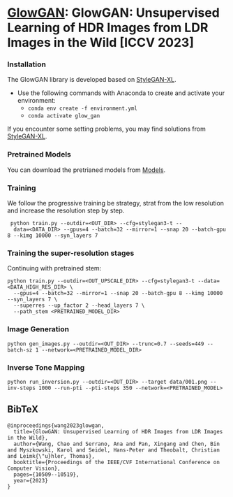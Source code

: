 # [GlowGAN](https://glowgan.mpi-inf.mpg.de/resource/glowgan.pdf): GlowGAN: Unsupervised Learning of HDR Images from LDR Images in the Wild [ICCV 2023]


### Installation
The GlowGAN library is developed based on [StyleGAN-XL](https://github.com/autonomousvision/stylegan-xl).
- Use the following commands with Anaconda to create and activate your environment:
  - ```conda env create -f environment.yml```
  - ```conda activate glow_gan```

If you encounter some setting problems, you may find solutions from [StyleGAN-XL](https://github.com/autonomousvision/stylegan-xl).

### Pretrained Models
You can download the pretrianed models from [Models](https://drive.google.com/drive/folders/1Wf4PTy3fFUOzf9RRFr4GowHJF-EHLMkt?usp=sharing).

### Training
We follow the progressive training be strategy, strat from the low resolution and increase the resolution step by step.

```
 python train.py --outdir=<OUT_DIR> --cfg=stylegan3-t -- 
  data=<DATA_DIR> --gpus=4 --batch=32 --mirror=1 --snap 20 --batch-gpu 8 --kimg 10000 --syn_layers 7
```
### Training the super-resolution stages
Continuing with pretrained stem:
```
python train.py --outdir=<OUT_UPSCALE_DIR> --cfg=stylegan3-t --data=<DATA_HIGH_RES_DIR> \
  --gpus=4 --batch=32 --mirror=1 --snap 20 --batch-gpu 8 --kimg 10000 --syn_layers 7 \
  --superres --up_factor 2 --head_layers 7 \
  --path_stem <PRETRAINED_MODEL_DIR>
```

### Image Generation
```
python gen_images.py --outdir=<OUT_DIR> --trunc=0.7 --seeds=449 --batch-sz 1 --network=<PRETRAINED_MODEL_DIR>
```

### Inverse Tone Mapping
```
python run_inversion.py --outdir=<OUT_DIR> --target data/001.png --inv-steps 1000 --run-pti --pti-steps 350 --network=<PRETRAINED_MODEL>
```
<section class="section" id="BibTeX">
  <div class="container is-max-desktop content">
    <h2 class="title">BibTeX</h2>
    <pre><code>@inproceedings{wang2023glowgan,
  title={GlowGAN: Unsupervised Learning of HDR Images from LDR Images in the Wild},
  author={Wang, Chao and Serrano, Ana and Pan, Xingang and Chen, Bin and Myszkowski, Karol and Seidel, Hans-Peter and Theobalt, Christian and Leimk{\"u}hler, Thomas},
  booktitle={Proceedings of the IEEE/CVF International Conference on Computer Vision},
  pages={10509--10519},
  year={2023}
}</code></pre>
  </div>
</section>



